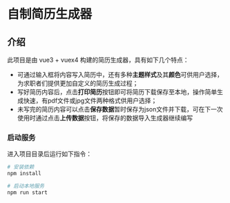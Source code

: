 # 自制简历生成器

## 介绍

此项目是由 vue3 + vuex4 构建的简历生成器，具有如下几个特点：

- 可通过输入框将内容写入简历中，还有多种**主题样式**及其**颜色**可供用户选择，为求职者们提供更加自定义的简历生成过程；
- 写好简历内容后，点击**打印简历**按钮即可将简历下载保存至本地，操作简单生成快速，有pdf文件或jpg文件两种格式供用户选择；
- 未写完的简历内容可以点击**保存数据**暂时保存为json文件并下载，可在下一次使用时通过点击**上传数据**按钮，将保存的数据导入生成器继续编写

### 启动服务

进入项目目录后运行如下指令：

~~~bash
# 安装依赖
npm install

# 启动本地服务
npm run start
~~~

